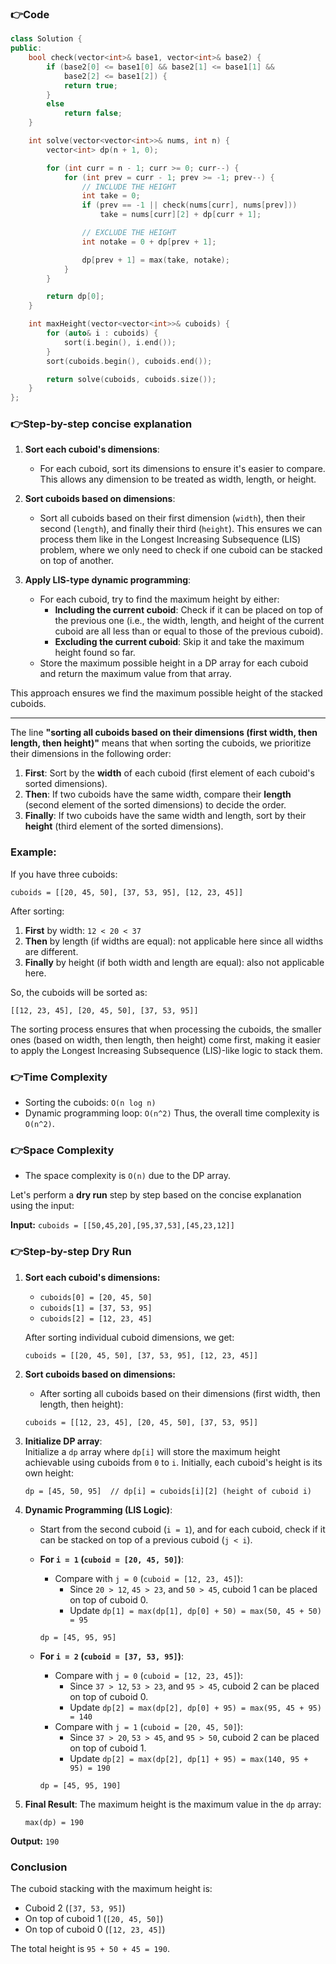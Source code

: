 ### 👉Code

```cpp
class Solution {
public:
    bool check(vector<int>& base1, vector<int>& base2) {
        if (base2[0] <= base1[0] && base2[1] <= base1[1] &&
            base2[2] <= base1[2]) {
            return true;
        } 
        else
            return false;
    }

    int solve(vector<vector<int>>& nums, int n) {
        vector<int> dp(n + 1, 0);

        for (int curr = n - 1; curr >= 0; curr--) {
            for (int prev = curr - 1; prev >= -1; prev--) {
                // INCLUDE THE HEIGHT
                int take = 0;
                if (prev == -1 || check(nums[curr], nums[prev]))
                    take = nums[curr][2] + dp[curr + 1];

                // EXCLUDE THE HEIGHT
                int notake = 0 + dp[prev + 1];

                dp[prev + 1] = max(take, notake);
            }
        }

        return dp[0];
    }

    int maxHeight(vector<vector<int>>& cuboids) {
        for (auto& i : cuboids) {
            sort(i.begin(), i.end());
        }
        sort(cuboids.begin(), cuboids.end());

        return solve(cuboids, cuboids.size());
    }
};
```


### 👉Step-by-step concise explanation

1. **Sort each cuboid's dimensions**:
   - For each cuboid, sort its dimensions to ensure it's easier to compare. This allows any dimension to be treated as width, length, or height.

2. **Sort cuboids based on dimensions**:
   - Sort all cuboids based on their first dimension (`width`), then their second (`length`), and finally their third (`height`). This ensures we can process them like in the Longest Increasing Subsequence (LIS) problem, where we only need to check if one cuboid can be stacked on top of another.

3. **Apply LIS-type dynamic programming**:
   - For each cuboid, try to find the maximum height by either:
     - **Including the current cuboid**: Check if it can be placed on top of the previous one (i.e., the width, length, and height of the current cuboid are all less than or equal to those of the previous cuboid).
     - **Excluding the current cuboid**: Skip it and take the maximum height found so far.
   - Store the maximum possible height in a DP array for each cuboid and return the maximum value from that array.

This approach ensures we find the maximum possible height of the stacked cuboids.

---
  
The line **"sorting all cuboids based on their dimensions (first width, then length, then height)"** means that when sorting the cuboids, we prioritize their dimensions in the following order:

1. **First**: Sort by the **width** of each cuboid (first element of each cuboid's sorted dimensions).
2. **Then**: If two cuboids have the same width, compare their **length** (second element of the sorted dimensions) to decide the order.
3. **Finally**: If two cuboids have the same width and length, sort by their **height** (third element of the sorted dimensions).

### Example:
If you have three cuboids:
```
cuboids = [[20, 45, 50], [37, 53, 95], [12, 23, 45]]
```

After sorting:
1. **First** by width: `12 < 20 < 37`
2. **Then** by length (if widths are equal): not applicable here since all widths are different.
3. **Finally** by height (if both width and length are equal): also not applicable here.

So, the cuboids will be sorted as:
```
[[12, 23, 45], [20, 45, 50], [37, 53, 95]]
```

The sorting process ensures that when processing the cuboids, the smaller ones (based on width, then length, then height) come first, making it easier to apply the Longest Increasing Subsequence (LIS)-like logic to stack them.

### 👉Time Complexity
- Sorting the cuboids: `O(n log n)`
- Dynamic programming loop: `O(n^2)`
Thus, the overall time complexity is `O(n^2)`.

### 👉Space Complexity
- The space complexity is `O(n)` due to the DP array.

Let's perform a **dry run** step by step based on the concise explanation using the input:

**Input:** `cuboids = [[50,45,20],[95,37,53],[45,23,12]]`

### 👉Step-by-step Dry Run

1. **Sort each cuboid's dimensions:**
   - `cuboids[0] = [20, 45, 50]`
   - `cuboids[1] = [37, 53, 95]`
   - `cuboids[2] = [12, 23, 45]`

   After sorting individual cuboid dimensions, we get:
   ```
   cuboids = [[20, 45, 50], [37, 53, 95], [12, 23, 45]]
   ```

2. **Sort cuboids based on dimensions:**
   - After sorting all cuboids based on their dimensions (first width, then length, then height):
   ```
   cuboids = [[12, 23, 45], [20, 45, 50], [37, 53, 95]]
   ```

3. **Initialize DP array**:  
   Initialize a `dp` array where `dp[i]` will store the maximum height achievable using cuboids from `0` to `i`. Initially, each cuboid's height is its own height:
   ```
   dp = [45, 50, 95]  // dp[i] = cuboids[i][2] (height of cuboid i)
   ```

4. **Dynamic Programming (LIS Logic)**:  
   - Start from the second cuboid (`i = 1`), and for each cuboid, check if it can be stacked on top of a previous cuboid (`j < i`).

   - **For `i = 1` (`cuboid = [20, 45, 50]`)**:
     - Compare with `j = 0` (`cuboid = [12, 23, 45]`):
       - Since `20 > 12`, `45 > 23`, and `50 > 45`, cuboid 1 can be placed on top of cuboid 0.
       - Update `dp[1] = max(dp[1], dp[0] + 50) = max(50, 45 + 50) = 95`
     ```
     dp = [45, 95, 95]
     ```

   - **For `i = 2` (`cuboid = [37, 53, 95]`)**:
     - Compare with `j = 0` (`cuboid = [12, 23, 45]`):
       - Since `37 > 12`, `53 > 23`, and `95 > 45`, cuboid 2 can be placed on top of cuboid 0.
       - Update `dp[2] = max(dp[2], dp[0] + 95) = max(95, 45 + 95) = 140`
     - Compare with `j = 1` (`cuboid = [20, 45, 50]`):
       - Since `37 > 20`, `53 > 45`, and `95 > 50`, cuboid 2 can be placed on top of cuboid 1.
       - Update `dp[2] = max(dp[2], dp[1] + 95) = max(140, 95 + 95) = 190`
     ```
     dp = [45, 95, 190]
     ```

5. **Final Result**:
   The maximum height is the maximum value in the `dp` array:
   ```
   max(dp) = 190
   ```

**Output:** `190`

### Conclusion
The cuboid stacking with the maximum height is:
- Cuboid 2 (`[37, 53, 95]`)
- On top of cuboid 1 (`[20, 45, 50]`)
- On top of cuboid 0 (`[12, 23, 45]`)

The total height is `95 + 50 + 45 = 190`.
